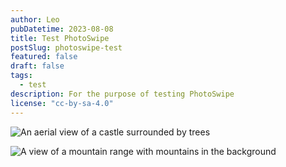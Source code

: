 ```yaml
---
author: Leo
pubDatetime: 2023-08-08
title: Test PhotoSwipe
postSlug: photoswipe-test
featured: false
draft: false
tags:
  - test
description: For the purpose of testing PhotoSwipe
license: "cc-by-sa-4.0"
---
```


![An aerial view of a castle surrounded by trees](https://source.unsplash.com/8xGk5jrgYPQ)

![A view of a mountain range with mountains in the background](https://source.unsplash.com/lmDM5clQGqQ)